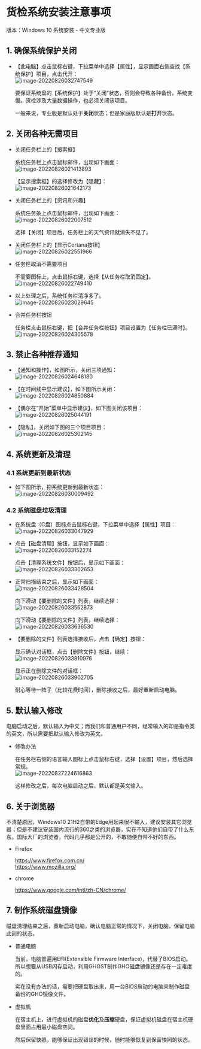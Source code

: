 # 货检系统安装注意事项

版本：Windows 10 系统安装 - 中文专业版

## 1. 确保系统保护关闭

- 【此电脑】点击鼠标右键，下拉菜单中选择【属性】，显示画面右侧查找【系统保护】项目，点击代开：  
  ![image-20220826032747549](images/image-20220826032747549.png)

  要保证系统盘的【系统保护】处于“关闭”状态，否则会导致各种备份，系统变慢。货检涉及大量数据操作，也必须关闭该项目。

  一般来说，专业版是默认处于**关闭**状态；但是家庭版默认是**打开**状态。

## 2. 关闭各种无需项目

- 关闭任务栏上的【搜索框】

  系统任务栏上点击鼠标邮件，出现如下画面：  
  ![image-20220826021413893](images/image-20220826021413893.png)

  【显示搜索框】的选择修改为【隐藏】：  
  ![image-20220826021642173](images/image-20220826021642173.png)

  

- 关闭任务栏上的【资讯和兴趣】

  系统任务条上点击鼠标邮件，出现如下画面：  
  ![image-20220826022007512](images/image-20220826022007512.png)

  选择【关闭】项目后，任务栏上的天气资讯就消失不见了。

- 关闭任务栏上的【显示Cortana按钮】  
  ![image-20220826022551966](images/image-20220826022551966.png)

- 任务栏取消不需要项目

  不需要图标上，点击鼠标右键，选择【从任务栏取消固定】。  
  ![image-20220826022749410](images/image-20220826022749410.png)

- 以上处理之后，系统任务栏清净多了。  
  ![image-20220826023029645](images/image-20220826023029645.png)

- 合并任务栏按钮

  任务栏点击鼠标右键，把【合并任务栏按钮】项目设置为【任务栏已满时】。  
  ![image-20220826024305578](images/image-20220826024305578.png)

## 3. 禁止各种推荐通知

- 【通知和操作】，如图所示，关闭三项通知：  
  ![image-20220826024648180](images/image-20220826024648180.png)

- 【在时间线中显示建议】，如下图所示关闭：  
  ![image-20220826024850884](images/image-20220826024850884.png)

- 【偶尔在“开始”菜单中显示建议】，如下图关闭该项目：  
  ![image-20220826025044191](images/image-20220826025044191.png)

- 【隐私】，关闭如下图的三个项目项目：  
  ![image-20220826025302145](images/image-20220826025302145.png)

## 4. 系统更新及清理

### 4.1 系统更新到最新状态

- 如下图所示，把系统更新到最新状态：  
  ![image-20220826030009492](images/image-20220826030009492.png)



### 4.2 系统磁盘垃圾清理

- 在系统盘（C盘）图标点击鼠标右键，下拉菜单中选择【属性】项目：  
  ![image-20220826033047929](images/image-20220826033047929.png)

- 点击【磁盘清理】按钮，显示如下画面：  
  ![image-20220826033152274](images/image-20220826033152274.png)

  点击【清理系统文件】按钮后，显示如下画面：  
  ![image-20220826033302653](images/image-20220826033302653.png)

- 正常扫描结束之后，显示如下画面：  
  ![image-20220826033428504](images/image-20220826033428504.png)

  向下滑动【要删除的文件】列表，继续选择：  
  ![image-20220826033552873](images/image-20220826033552873.png)

  向下滑动【要删除的文件】列表，继续选择：  
  ![image-20220826033636530](images/image-20220826033636530.png)

- 【要删除的文件】列表选择接收后，点击【确定】按钮：

  显示确认对话框，点击【删除文件】按钮，继续：  
  ![image-20220826033810976](images/image-20220826033810976.png)

  显示正在删除文件的对话框：  
  ![image-20220826033902705](images/image-20220826033902705.png)

  耐心等待一阵子（比较花费时间），删除接收之后，最好重新启动电脑。



## 5. 默认输入修改

电脑启动之后，默认输入为中文；而我们和普通用户不同，经常输入的却是指令类的英文，所以需要把默认输入修改为英文。

- 修改办法

  在任务栏右侧的语言输入图标上点击鼠标右键，选择【设置】项目，然后选择常规。  
  ![image-20220827224616863](images/image-20220827224616863.png)

  这样修改之后，每次电脑启动之后，默认都是英文输入。

## 6. 关于浏览器

不清楚原因，Windows10 21H2自带的Edge用起来很不输入，建议安装其它浏览器；但是不建议安装国内流行的360之类的浏览器，实在不知道他们自带了什么东东。国际大厂的浏览器，代码几乎都是公开的，不敢随便自带不好的东西。

- Firefox

  https://www.firefox.com.cn/  
  https://www.mozilla.org/

- chrome

  https://www.google.com/intl/zh-CN/chrome/

## 7. 制作系统磁盘镜像

磁盘清理结束之后，重新启动电脑，确认电脑正常的情况下，关闭电脑，保留电脑此刻的状态。

- 普通电脑

  当前，电脑普遍用EFI(Extensible Firmware Interface)，代替了BIOS启动。所以想要从USB闪存启动，利用GHOST制作GHO磁盘镜像还是存在一定难度的。

  实在没有办法的话，需要把硬盘取出来，用一台BIOS启动的电脑来制作磁盘备份的GHO镜像文件。

- 虚拟机

  在宿主机上，进行虚拟机的磁盘**优化**及**压缩**硬盘，保证虚拟机磁盘在宿主机硬盘里面占用最小磁盘空间。

  然后保留快照，能够保证出现错误的时候，随时能够恢复到保留快照的状态。
